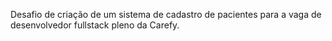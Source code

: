 Desafio de criação de um sistema de cadastro de pacientes para a vaga de desenvolvedor fullstack pleno da Carefy.
